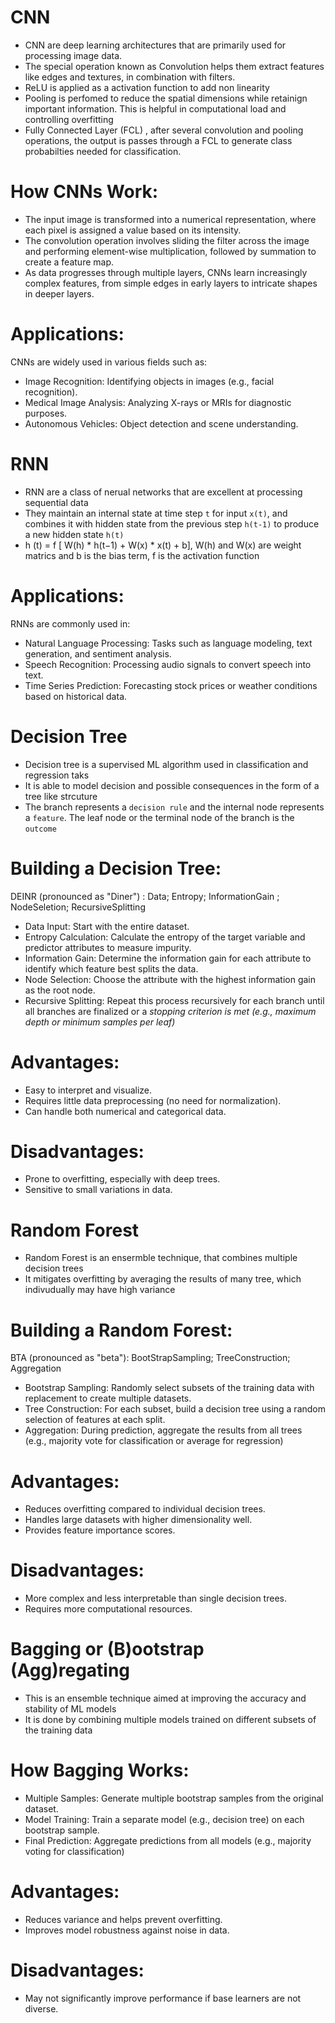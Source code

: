 CNN
==========
* CNN are deep learning architectures that are primarily used for processing image data. 
* The special operation known as Convolution helps them extract features like edges and textures, in combination with filters.
* ReLU is applied as a activation function to add non linearity
* Pooling is perfomed to reduce the spatial dimensions while retainign important information. This is helpful in computational load and controlling overfitting
* Fully Connected Layer (FCL) , after several convolution and pooling operations, the output is passes through a FCL to generate class probabilties needed for classification.

How CNNs Work:
==========
* The input image is transformed into a numerical representation, where each pixel is assigned a value based on its intensity.
* The convolution operation involves sliding the filter across the image and performing element-wise multiplication, followed by summation to create a feature map.
* As data progresses through multiple layers, CNNs learn increasingly complex features, from simple edges in early layers to intricate shapes in deeper layers.

Applications:
==========
CNNs are widely used in various fields such as:
* Image Recognition: Identifying objects in images (e.g., facial recognition).
* Medical Image Analysis: Analyzing X-rays or MRIs for diagnostic purposes.
* Autonomous Vehicles: Object detection and scene understanding.

RNN
==========
* RNN are a class of nerual networks that are excellent at processing sequential data
* They maintain an internal state at time step `t` for input `x(t)`, and combines it with hidden state from the previous step `h(t-1)` to produce a new hidden state `h(t)`
* h (t) = f [ W(h) * h(t−1)  + W(x) * x(t) + b], W(h) and W(x) are weight matrics and b is the bias term, f is the activation function

Applications:
==========
RNNs are commonly used in:
* Natural Language Processing: Tasks such as language modeling, text generation, and sentiment analysis.
* Speech Recognition: Processing audio signals to convert speech into text.
* Time Series Prediction: Forecasting stock prices or weather conditions based on historical data.

Decision Tree
==========
* Decision tree is a supervised ML algorithm used in classification and regression taks
* It is able to model decision and possible consequences in the form of a tree like strcuture
* The branch represents a `decision rule` and the internal node represents a `feature`. The leaf node or the terminal node of the branch is the `outcome`

Building a Decision Tree:
==========
DEINR (pronounced as "Diner") : Data; Entropy; InformationGain ; NodeSeletion; RecursiveSplitting
* Data Input: Start with the entire dataset.
* Entropy Calculation: Calculate the entropy of the target variable and predictor attributes to measure impurity.
* Information Gain: Determine the information gain for each attribute to identify which feature best splits the data.
* Node Selection: Choose the attribute with the highest information gain as the root node.
* Recursive Splitting: Repeat this process recursively for each branch until all branches are finalized or a *stopping criterion is met (e.g., maximum depth or minimum samples per leaf)*

Advantages:
==========
* Easy to interpret and visualize.
* Requires little data preprocessing (no need for normalization).
* Can handle both numerical and categorical data.

Disadvantages:
============
* Prone to overfitting, especially with deep trees.
* Sensitive to small variations in data.

Random Forest
==========
* Random Forest is an ensermble technique, that combines multiple decision trees
* It mitigates overfitting by averaging the results of many tree, which indivudually may have high variance

Building a Random Forest:
==========
BTA (pronounced as "beta"): BootStrapSampling; TreeConstruction; Aggregation
* Bootstrap Sampling: Randomly select subsets of the training data with replacement to create multiple datasets.
* Tree Construction: For each subset, build a decision tree using a random selection of features at each split.
* Aggregation: During prediction, aggregate the results from all trees (e.g., majority vote for classification or average for regression)

Advantages:
==========
* Reduces overfitting compared to individual decision trees.
* Handles large datasets with higher dimensionality well.
* Provides feature importance scores.

Disadvantages:
==========
* More complex and less interpretable than single decision trees.
* Requires more computational resources.

Bagging or (B)ootstrap (Agg)regating
====================================
* This is an ensemble technique aimed at improving the accuracy and stability of ML models
* It is done by combining multiple models trained on different subsets of the training data

How Bagging Works:
===============
* Multiple Samples: Generate multiple bootstrap samples from the original dataset.
* Model Training: Train a separate model (e.g., decision tree) on each bootstrap sample.
* Final Prediction: Aggregate predictions from all models (e.g., majority voting for classification)

Advantages:
==========
* Reduces variance and helps prevent overfitting.
* Improves model robustness against noise in data.

Disadvantages:
=================
* May not significantly improve performance if base learners are not diverse. 
